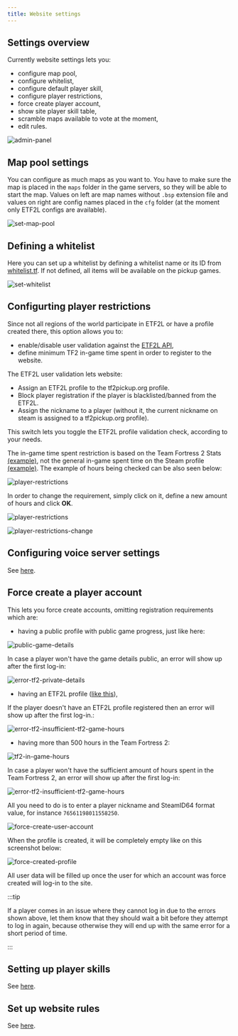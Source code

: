 ```yaml
---
title: Website settings
---
```


## Settings overview

Currently website settings lets you:

- configure map pool,
- configure whitelist,
- configure default player skill,
- configure player restrictions,
- force create player account,
- show site player skill table,
- scramble maps available to vote at the moment,
- edit rules.

![admin-panel](/img/content/admin-panel.png)

## Map pool settings

You can configure as much maps as you want to. You have to make sure the map is placed in the `maps` folder in the game servers, so they will be able to start the map. Values on left are map names without `.bsp` extension file and values on right are config names placed in the `cfg` folder (at the moment only ETF2L configs are available).

![set-map-pool](/img/content/set-map-pool.png)

## Defining a whitelist

Here you can set up a whitelist by defining a whitelist name or its ID from [whitelist.tf](https://whitelist.tf). If not defined, all items will be available on the pickup games.

![set-whitelist](/img/content/set-whitelist.png)

## Configurting player restrictions

Since not all regions of the world participate in ETF2L or have a profile created there, this option allows you to:

- enable/disable user validation against the [ETF2L API](https://api.etf2l.org),
- define minimum TF2 in-game time spent in order to register to the website.

The ETF2L user validation lets website:

- Assign an ETF2L profile to the tf2pickup.org profile.
- Block player registration if the player is blacklisted/banned from the ETF2L.
- Assign the nickname to a player (without it, the current nickname on steam is assigned to a tf2pickup.org profile).

This switch lets you toggle the ETF2L profile validation check, according to your needs.

The in-game time spent restriction is based on the Team Fortress 2 Stats [(example)](https://steamcommunity.com/id/cosiepatrzysz/stats/TF2), not the general in-game spent time on the Steam profile [(example)](https://steamcommunity.com/id/cosiepatrzysz). The example of hours being checked can be also seen below:

![player-restrictions](/img/content/tf2-stats-being-checked.png)

In order to change the requirement, simply click on it, define a new amount of hours and click **OK**.

![player-restrictions](/img/content/player-restrictions.png)

![player-restrictions-change](/img/content/player-restrictions-change.png)

## Configuring voice server settings

See [here](/docs/final-touches#set-up-voice-chat-settings).

## Force create a player account

This lets you force create accounts, omitting registration requirements which are:

- having a public profile with public game progress, just like here:

![public-game-details](/img/content/public-game-details.png)

In case a player won't have the game details public, an error will show up after the first log-in:

![error-tf2-private-details](/img/content/error-tf2-private-details.png)

- having an ETF2L profile ([like this](https://etf2l.org/forum/user/48288/)),

If the player doesn't have an ETF2L profile registered then an error will show up after the first log-in.:

![error-tf2-insufficient-tf2-game-hours](/img/content/error-tf2-insufficient-tf2-game-hours.png)

- having more than 500 hours in the Team Fortress 2:

![tf2-in-game-hours](/img/content/tf2-in-game-hours.png)

In case a player won't have the sufficient amount of hours spent in the Team Fortress 2, an error will show up after the first log-in:

![error-tf2-insufficient-tf2-game-hours](/img/content/error-tf2-insufficient-tf2-game-hours.png)

All you need to do is to enter a player nickname and SteamID64 format value, for instance `76561198011558250`.

![force-create-user-account](/img/content/force-create-user-account.png)

When the profile is created, it will be completely empty like on this screenshot below:

![force-created-profile](/img/content/force-created-profile.png)

All user data will be filled up once the user for which an account was force created will log-in to the site.

:::tip

If a player comes in an issue where they cannot log in due to the errors shown above, let them know that they should wait a bit before they attempt to log in again, because otherwise they will end up with the same error for a short period of time.

:::

## Setting up player skills

See [here](/docs/the-most-common-tasks#setting-up-player-skills).

## Set up website rules

See [here](/docs/final-touches#adding-site-rules).
